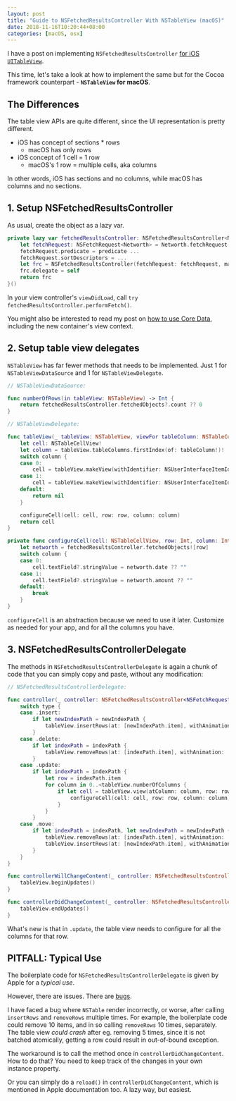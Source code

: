 ```yaml
---
layout: post
title: "Guide to NSFetchedResultsController With NSTableView (macOS)"
date: 2018-11-16T10:20:44+08:00
categories: [macOS, osx]
---
```


I have a post on implementing `NSFetchedResultsController` [for iOS `UITableView`](/2015/10/27/implementing-nsfetchedresultscontroller-in-swift/).

This time, let's take a look at how to implement the same but for the Cocoa framework counterpart - **`NSTableView` for macOS**.

## The Differences

The table view APIs are quite different, since the UI representation is pretty different.

- iOS has concept of sections * rows
  - macOS has only rows
- iOS concept of 1 cell = 1 row
  - macOS's 1 row = multiple cells, aka columns

In other words, iOS has sections and no columns, while macOS has columns and no sections.

## 1. Setup NSFetchedResultsController

As usual, create the object as a lazy var.

```swift
private lazy var fetchedResultsController: NSFetchedResultsController<Networth> = {
    let fetchRequest: NSFetchRequest<Networth> = Networth.fetchRequest()
    fetchRequest.predicate = predicate ...
    fetchRequest.sortDescriptors = ...
    let frc = NSFetchedResultsController(fetchRequest: fetchRequest, managedObjectContext: container.viewContext, sectionNameKeyPath: nil, cacheName: nil)
    frc.delegate = self
    return frc
}()
```

In your view controller's `viewDidLoad`, call `try fetchedResultsController.performFetch()`.

You might also be interested to read my post on [how to use Core Data](/2018/09/01/modern-guide-to-core-data-2018/), including the new container's view context.

## 2. Setup table view delegates

`NSTableView` has far fewer methods that needs to be implemented. Just 1 for `NSTableViewDataSource` and 1 for `NSTableViewDelegate`.

```swift
// NSTableViewDataSource:

func numberOfRows(in tableView: NSTableView) -> Int {
    return fetchedResultsController.fetchedObjects?.count ?? 0
}

// NSTableViewDelegate:

func tableView(_ tableView: NSTableView, viewFor tableColumn: NSTableColumn?, row: Int) -> NSView? {
    let cell: NSTableCellView!
    let column = tableView.tableColumns.firstIndex(of: tableColumn!)!
    switch column {
    case 0:
        cell = tableView.makeView(withIdentifier: NSUserInterfaceItemIdentifier(rawValue: "date"), owner: nil) as? NSTableCellView
    case 1:
        cell = tableView.makeView(withIdentifier: NSUserInterfaceItemIdentifier(rawValue: "amount"), owner: nil) as? NSTableCellView
    default:
        return nil
    }

    configureCell(cell: cell, row: row, column: column)
    return cell
}

private func configureCell(cell: NSTableCellView, row: Int, column: Int) {
    let networth = fetchedResultsController.fetchedObjects![row]
    switch column {
    case 0:
        cell.textField?.stringValue = networth.date ?? ""
    case 1:
        cell.textField?.stringValue = networth.amount ?? ""
    default:
        break
    }
}
```

`configureCell` is an abstraction because we need to use it later. Customize as needed for your app, and for all the columns you have.

## 3. NSFetchedResultsControllerDelegate

The methods in `NSFetchedResultsControllerDelegate` is again a chunk of code that you can simply copy and paste, without any modification:

```swift
// NSFetchedResultsControllerDelegate:

func controller(_ controller: NSFetchedResultsController<NSFetchRequestResult>, didChange anObject: Any, at indexPath: IndexPath?, for type: NSFetchedResultsChangeType, newIndexPath: IndexPath?){
    switch type {
    case .insert:
        if let newIndexPath = newIndexPath {
            tableView.insertRows(at: [newIndexPath.item], withAnimation: .effectFade)
        }
    case .delete:
        if let indexPath = indexPath {
            tableView.removeRows(at: [indexPath.item], withAnimation: .effectFade)
        }
    case .update:
        if let indexPath = indexPath {
            let row = indexPath.item
            for column in 0..<tableView.numberOfColumns {
                if let cell = tableView.view(atColumn: column, row: row, makeIfNecessary: true) as? NSTableCellView {
                    configureCell(cell: cell, row: row, column: column)
                }
            }
        }
    case .move:
        if let indexPath = indexPath, let newIndexPath = newIndexPath {
            tableView.removeRows(at: [indexPath.item], withAnimation: .effectFade)
            tableView.insertRows(at: [newIndexPath.item], withAnimation: .effectFade)
        }
    }
}

func controllerWillChangeContent(_ controller: NSFetchedResultsController<NSFetchRequestResult>) {
    tableView.beginUpdates()
}

func controllerDidChangeContent(_ controller: NSFetchedResultsController<NSFetchRequestResult>) {
    tableView.endUpdates()
}
```

What's new is that in `.update`, the table view needs to configure for all the columns for that row.

## PITFALL: Typical Use

The boilerplate code for `NSFetchedResultsControllerDelegate` is given by Apple for a _typical use_.

However, there are issues. There are [bugs](https://oleb.net/blog/2013/02/nsfetchedresultscontroller-documentation-bug/).

I have faced a bug where `NSTable` render incorrectly, or worse, after calling `insertRows` and `removeRows` multiple times. For example, the boilerplate code could remove 10 items, and in so calling `removeRows` 10 times, separately. The table view _could crash_ after eg. removing 5 times, since it is not batched atomically, getting a row could result in out-of-bound exception.

The workaround is to call the method once in `controllerDidChangeContent`. How to do that? You need to keep track of the changes in your own instance property.

Or you can simply do a `reload()` in `controllerDidChangeContent`, which is mentioned in Apple documentation too. A lazy way, but easiest.
